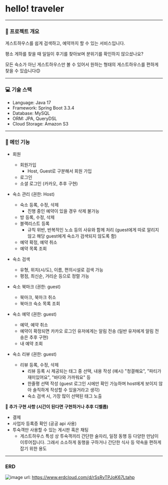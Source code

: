 # hello! traveler

---

### 🌟 프로젝트 개요

게스트하우스를 쉽게 검색하고, 예약까지 할 수 있는 서비스입니다.

평소 게하를 찾을 때 일일이 후기를 찾아보며 분위기를 확인하지 않으셨나요?

모든 숙소가 아닌 게스트하우스만 볼 수 있어서 원하는 형태의 게스트하우스를 편하게 찾을 수 있습니다😊

---

### 💻 기술 스택
- Language: Java 17
- Framework: Spring Boot 3.3.4
- Database: MySQL
- ORM: JPA, QueryDSL
- Cloud Storage: Amazon S3

---

### 🔧 메인 기능

- 회원
  - 회원가입
    - Host, Guest로 구분해서 회원 가입
  - 로그인
  - 소셜 로그인 (카카오, 추후 구현)
 
- 숙소 관리 (권한: Host)
  - 숙소 등록, 수정, 삭제
    - 진행 중인 예약이 있을 경우 삭제 불가능
  - 방 등록, 수정, 삭제
  - 블랙리스트 등록
    - 규칙 위반, 반복적인 노쇼 등의 사유와 함께 처리 (guest에게 따로 알리지 않고 해당 guest에게 숙소가 검색되지 않도록 함)
  - 예약 확정, 예약 취소
  - 예약 목록 조회
 
- 숙소 검색
  - 유형, 위치(시/도), 이름, 편의시설로 검색 가능
  - 평점, 최신순, 거리순 등으로 정렬 가능
 
- 숙소 북마크 (권한: guest)
  - 북마크, 북마크 취소
  - 북마크 숙소 목록 조회
 
- 숙소 예약 (권한: guest)
  - 예약, 예약 취소
  - 예약이 확정되면 카카오 로그인 유저에게는 알림 전송 (일반 유저에게 알림 전송은 추후 구현)
  - 내 예약 조회

- 숙소 리뷰 (권한: guest)
  - 리뷰 등록, 수정, 삭제
    - 리뷰 등록 시 제공되는 태그 중 선택, 내용 작성 (예시) "청결해요", "파티가 재미있어요", "바다와 가까워요" 등
    - 한줄평 선택 작성 (guest 로그인 시에만 확인 가능하며 host에게 보이지 않아 솔직하게 작성할 수 있을거라고 생각)
    - 숙소 검색 시, 가장 많이 선택된 태그 노출
   
**📌 추가 구현 사항 (시간이 된다면 구현하거나 추후 디벨롭)**
- 결제
- 사업자 등록증 확인 (공공 api 사용)
- 투숙객만 사용할 수 있는 게시판 혹은 채팅
  - 게스트하우스 특성 상 투숙객끼리 간단한 술자리, 일정 동행 등 다양한 만남이 이루어집니다. 그래서 소소하게 동행을 구하거나 간단한 식사 등 약속을 편하게 잡기 위한 용도

---

### ERD
![image](https://github.com/user-attachments/assets/505ebad1-38e0-4b12-858d-7f72a2e1aee2)
url: https://www.erdcloud.com/d/rSsRvTPJoK67Ltahp
